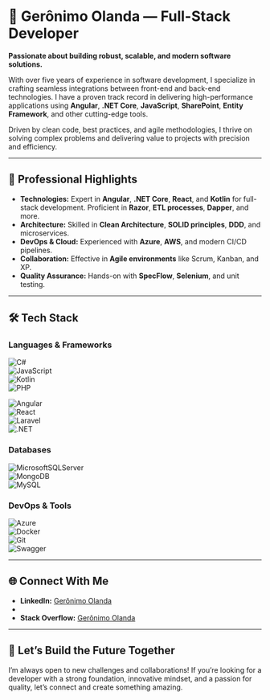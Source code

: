 # 🌟 Gerônimo Olanda — Full-Stack Developer  

**Passionate about building robust, scalable, and modern software solutions.**  

With over five years of experience in software development, I specialize in crafting seamless integrations between front-end and back-end technologies. I have a proven track record in delivering high-performance applications using **Angular**, **.NET Core**, **JavaScript**, **SharePoint**, **Entity Framework**, and other cutting-edge tools.  

Driven by clean code, best practices, and agile methodologies, I thrive on solving complex problems and delivering value to projects with precision and efficiency.  

----

## 💼 Professional Highlights  

- **Technologies:** Expert in **Angular**, **.NET Core**, **React**, and **Kotlin** for full-stack development. Proficient in **Razor**, **ETL processes**, **Dapper**, and more.  
- **Architecture:** Skilled in **Clean Architecture**, **SOLID principles**, **DDD**, and microservices.  
- **DevOps & Cloud:** Experienced with **Azure**, **AWS**, and modern CI/CD pipelines.  
- **Collaboration:** Effective in **Agile environments** like Scrum, Kanban, and XP.  
- **Quality Assurance:** Hands-on with **SpecFlow**, **Selenium**, and unit testing.  

----

## 🛠️ Tech Stack  

### **Languages & Frameworks**  
![C#](https://img.shields.io/badge/c%23-%23239120.svg?style=for-the-badge&logo=csharp&logoColor=white)  
![JavaScript](https://img.shields.io/badge/javascript-%23323330.svg?style=for-the-badge&logo=javascript&logoColor=%23F7DF1E)  
![Kotlin](https://img.shields.io/badge/kotlin-%237F52FF.svg?style=for-the-badge&logo=kotlin&logoColor=white)  
![PHP](https://img.shields.io/badge/php-%23777BB4.svg?style=for-the-badge&logo=php&logoColor=white)  

![Angular](https://img.shields.io/badge/angular-%23DD0031.svg?style=for-the-badge&logo=angular&logoColor=white)  
![React](https://img.shields.io/badge/react-%2320232a.svg?style=for-the-badge&logo=react&logoColor=%2361DAFB)  
![Laravel](https://img.shields.io/badge/laravel-%23FF2D20.svg?style=for-the-badge&logo=laravel&logoColor=white)  
![.NET](https://img.shields.io/badge/.NET-5C2D91?style=for-the-badge&logo=.net&logoColor=white)  

### **Databases**  
![MicrosoftSQLServer](https://img.shields.io/badge/Microsoft%20SQL%20Server-CC2927?style=for-the-badge&logo=microsoft%20sql%20server&logoColor=white)  
![MongoDB](https://img.shields.io/badge/MongoDB-%234ea94b.svg?style=for-the-badge&logo=mongodb&logoColor=white)  
![MySQL](https://img.shields.io/badge/mysql-4479A1.svg?style=for-the-badge&logo=mysql&logoColor=white)  

### **DevOps & Tools**  
![Azure](https://img.shields.io/badge/azure-%230072C6.svg?style=for-the-badge&logo=microsoftazure&logoColor=white)  
![Docker](https://img.shields.io/badge/docker-%230db7ed.svg?style=for-the-badge&logo=docker&logoColor=white)  
![Git](https://img.shields.io/badge/git-%23F05033.svg?style=for-the-badge&logo=git&logoColor=white)  
![Swagger](https://img.shields.io/badge/-Swagger-%23Clojure?style=for-the-badge&logo=swagger&logoColor=white)  

----

## 🌐 Connect With Me  

- **LinkedIn:** [Gerônimo Olanda](https://www.linkedin.com/in/ger%C3%B4nimo-olanda-9a6a4313a/)
- 
- **Stack Overflow:** [Gerônimo Olanda](https://stackoverflow.com/users/15027309/geronimo-olanda)  

----

## 🚀 Let’s Build the Future Together  

I’m always open to new challenges and collaborations! If you’re looking for a developer with a strong foundation, innovative mindset, and a passion for quality, let’s connect and create something amazing.  
